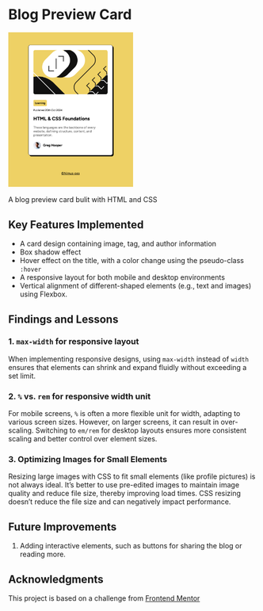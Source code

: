 # Blog Preview Card

<img src="previewcard.png" width="50%">

<p></p>
A blog preview card bulit with HTML and CSS

## Key Features Implemented

- A card design containing image, tag, and author information
- Box shadow effect
- Hover effect on the title, with a color change using the pseudo-class `:hover`
- A responsive layout for both mobile and desktop environments
- Vertical alignment of different-shaped elements (e.g., text and images) using Flexbox.

<p></p>

## Findings and Lessons

### 1. `max-width` for responsive layout

When implementing responsive designs, using `max-width` instead of `width` ensures that elements can shrink and expand fluidly without exceeding a set limit.

### 2. `%` vs. `rem` for responsive width unit

For mobile screens, `%` is often a more flexible unit for width, adapting to various screen sizes. However, on larger screens, it can result in over-scaling. Switching to `em/rem` for desktop layouts ensures more consistent scaling and better control over element sizes.

### 3. Optimizing Images for Small Elements

Resizing large images with CSS to fit small elements (like profile pictures) is not always ideal. It’s better to use pre-edited images to maintain image quality and reduce file size, thereby improving load times. CSS resizing doesn’t reduce the file size and can negatively impact performance.

## Future Improvements

1. Adding interactive elements, such as buttons for sharing the blog or reading more.

## Acknowledgments

This project is based on a challenge from <a href="https://www.frontendmentor.io/challenges/blog-preview-card-ckPaj01IcS">Frontend Mentor</a>
